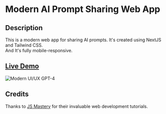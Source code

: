 # Modern AI Prompt Sharing Web App

## Description
This is a modern web app for sharing AI prompts. 
It's created using NextJS and Tailwind CSS.  
And It's fully mobile-responsive.

## [Live Demo](https://samerhany.com/portfolio/ai-prompt-web-app/demo)

![Modern UI/UX GPT-4](https://samerhany.com/static/assets/img/portfolio/promptopia.png)

## Credits
Thanks to [JS Mastery](https://www.jsmastery.pro/) for their invaluable web development tutorials.
